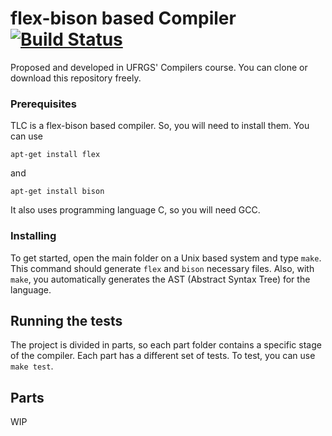 # flex-bison based Compiler [![Build Status](https://travis-ci.org/Andy9822/compiler.svg?branch=master)](https://travis-ci.org/Andy9822/compiler)

Proposed and developed in UFRGS' Compilers course.
You can clone or download this repository freely.


### Prerequisites

TLC is a flex-bison based compiler. So, you will need to install them.
You can use
```
apt-get install flex
```
and
```
apt-get install bison
```
It also uses programming language C, so you will need GCC.

### Installing

To get started, open the main folder on a Unix based system and type ```make```.
This command should generate ```flex``` and ```bison``` necessary files.
Also, with ```make```, you automatically generates the AST (Abstract Syntax Tree) for the language.

## Running the tests

The project is divided in parts, so each part folder contains a specific stage of the compiler.
Each part has a different set of tests.
To test, you can use ```make test```.

## Parts

WIP
